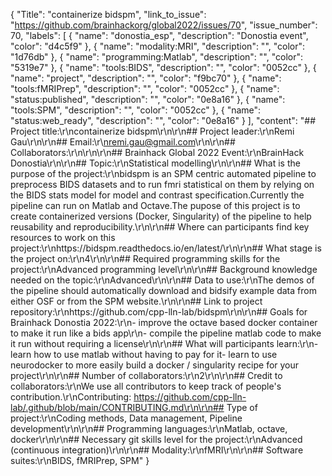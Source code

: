 {
  "Title": "containerize bidspm",
  "link_to_issue": "https://github.com/brainhackorg/global2022/issues/70",
  "issue_number": 70,
  "labels": [
    {
      "name": "donostia_esp",
      "description": "Donostia event",
      "color": "d4c5f9"
    },
    {
      "name": "modality:MRI",
      "description": "",
      "color": "1d76db"
    },
    {
      "name": "programming:Matlab",
      "description": "",
      "color": "5319e7"
    },
    {
      "name": "tools:BIDS",
      "description": "",
      "color": "0052cc"
    },
    {
      "name": "project",
      "description": "",
      "color": "f9bc70"
    },
    {
      "name": "tools:fMRIPrep",
      "description": "",
      "color": "0052cc"
    },
    {
      "name": "status:published",
      "description": "",
      "color": "0e8a16"
    },
    {
      "name": "tools:SPM",
      "description": "",
      "color": "0052cc"
    },
    {
      "name": "status:web_ready",
      "description": "",
      "color": "0e8a16"
    }
  ],
  "content": "## Project title:\r\ncontainerize bidspm\r\n\r\n## Project leader:\r\nRemi Gau\r\n\r\n## Email:\r\nremi.gau@gmail.com\r\n\r\n## Collaborators:\r\n\r\n\r\n## Brainhack Global 2022 Event:\r\nBrainHack Donostia\r\n\r\n## Topic:\r\nStatistical modelling\r\n\r\n## What is the purpose of the project:\r\nbidspm is an SPM centric automated pipeline to preprocess BIDS datasets and to run fmri statistical on them by relying on the BIDS stats model for model and contrast specification.Currently the pipeline can run on Matlab and Octave.The pupose of this project is to create containerized versions (Docker, Singularity) of the pipeline to help reusability and reproducibility.\r\n\r\n## Where can participants find key resources to work on this project:\r\nhttps://bidspm.readthedocs.io/en/latest/\r\n\r\n## What stage is the project on:\r\n4\r\n\r\n## Required programming skills for the project:\r\nAdvanced programming level\r\n\r\n## Background knowledge needed  on the topic:\r\nAdvanced\r\n\r\n## Data to use:\r\nThe demos of the pipeline should automatically download and bidsify example data from either OSF or from the SPM website.\r\n\r\n## Link to project repository:\r\nhttps://github.com/cpp-lln-lab/bidspm\r\n\r\n## Goals for Brainhack Donostia 2022:\r\n- improve the octave based docker container to make it run like a bids app\r\n- compile the pipeline matlab code to make it run without requiring a license\r\n\r\n## What will participants learn:\r\n- learn how to use matlab without having to pay for it- learn to use neurodocker to more easily build a docker / singularity recipe for your project\r\n\r\n## Number of collaborators:\r\n2\r\n\r\n## Credit to collaborators:\r\nWe use all contributors to keep track of people's contribution.\r\nContributing: https://github.com/cpp-lln-lab/.github/blob/main/CONTRIBUTING.md\r\n\r\n## Type of project:\r\nCoding methods, Data management, Pipeline development\r\n\r\n## Programming languages:\r\nMatlab, octave, docker\r\n\r\n## Necessary git skills level for the project:\r\nAdvanced (continuous integration)\r\n\r\n## Modality:\r\nfMRI\r\n\r\n## Software suites:\r\nBIDS, fMRIPrep, SPM"
}
